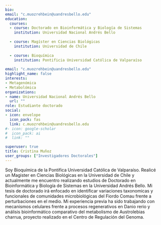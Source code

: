 ```yaml
---
bio: 
email: "c.muozrehbein@uandresbello.edu"
education:
  courses:
  - course: Doctorado en Bioinformática y Biología de Sistemas 
    institution: Universidad Nacional Andrés Bello
    
  - course: Magíster en Ciencias Biológicas 
    institution: Universidad de Chile
    
  - course: Bioquímica 
    institution: Pontificia Universidad Católica de Valparaíso
    
email: "c.muozrehbein@uandresbello.edu"
highlight_name: false
interests:
- Metagenómica
- Metabolómica
organizations:
- name: Universidad Nacional Andrés Bello
  url: ""
role: Estudiante doctorado
social:
- icon: envelope
  icon_pack: fas
  link: c.muozrehbein@uandresbello.edu
#- icon: google-scholar
#  icon_pack: ai
#  link: ""

superuser: true
title: Cristina Muñoz
user_groups: ["Investigadores Doctorales"]
---
```


Soy Bioquímica de la Pontifica Universidad Católica de Valparaíso. Realicé un Magister en Ciencias Biológicas en la Universidad de Chile y actualmente me encuentro realizando estudios de Doctorado en Bioinformática y Biología de Sistemas en la Universidad Andrés Bello. Mi tesis de doctorado irá enfocado en identificar variaciones taxonomicas y funcionales de comunidades microbiológicas del Fiordo Comau frente a perturbaciones en el medio. Mi experiencia previa ha sido trabajando con mecanismos celulares frente a procesos regenerativos en Danio rerio y análisis bioinformático comparativo del metabolismo de Austrolebias charrua, proyecto realizado en el Centro de Regulación del Genoma.